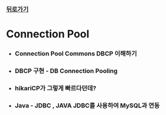 ### [뒤로가기](https://yunjae830.github.io/-Clearance/index)



# Connection Pool

- ### Connection Pool Commons DBCP 이해하기

- ###  DBCP 구현 - DB Connection Pooling

- ###  hikariCP가 그렇게 빠르다던데?

- ###  Java - JDBC , JAVA JDBC를 사용하여 MySQL과 연동
